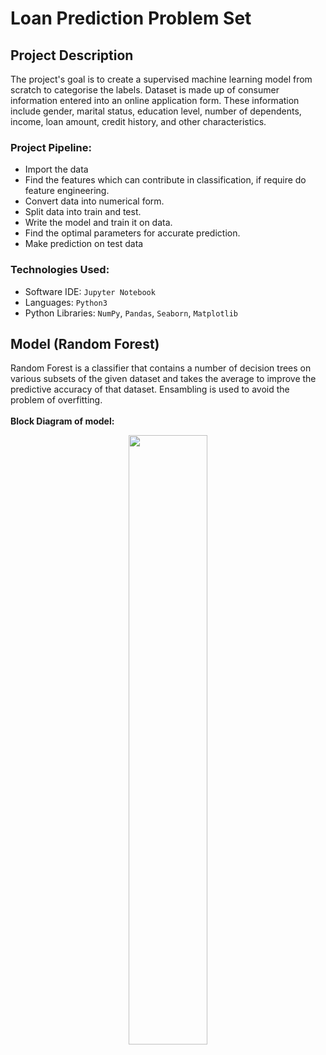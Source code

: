 # Loan Prediction Problem Set

## Project Description
The project's goal is to create a supervised machine learning model from scratch to categorise the labels. 
Dataset is made up of consumer information entered into an online application form. These information include gender, marital status, education level, number of dependents, income, loan amount, credit history, and other characteristics.

### Project Pipeline: 
* Import the data
* Find the features which can contribute in classification, if require do feature engineering.
* Convert data into numerical form.
* Split data into train and test.
* Write the model and train it on data.
* Find the optimal parameters for accurate prediction.
* Make prediction on test data

### Technologies Used:
* Software IDE: `Jupyter Notebook`
* Languages: `Python3`
* Python Libraries: `NumPy`, `Pandas`, `Seaborn`, `Matplotlib`

## Model (Random Forest)
Random Forest is a classifier that contains a number of decision trees on various subsets of the given dataset and takes the average to improve the predictive accuracy of that dataset. Ensambling is used to avoid the problem of overfitting.
</br></br>
**Block Diagram of model:**</br>
<p align="center">
<img src='https://github.com/vidhanjain03/Loan-Approval/assets/84527469/da6c26d9-cdfd-494b-b480-2df99858329c' width=50% height=50%>
</p>



